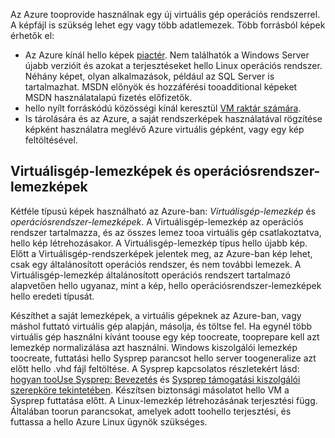 

Az Azure tooprovide használnak egy új virtuális gép operációs rendszerrel. A képfájl is szükség lehet egy vagy több adatlemezek. Több forrásból képek érhetők el:

* Az Azure kínál hello képek [piactér](https://azure.microsoft.com/gallery/virtual-machines/). Nem találhatók a Windows Server újabb verzióit és azokat a terjesztéseket hello Linux operációs rendszer. Néhány képet, olyan alkalmazások, például az SQL Server is tartalmazhat. MSDN előnyök és hozzáférési tooadditional képeket MSDN használatalapú fizetés előfizetők.
* hello nyílt forráskódú közösségi kínál keresztül [VM raktár számára](http://vmdepot.msopentech.com/List/Index).
* Is tárolására és az Azure, a saját rendszerképek használatával rögzítése képként használatra meglévő Azure virtuális gépként, vagy egy kép feltöltésével.

## <a name="about-vm-images-and-os-images"></a>Virtuálisgép-lemezképek és operációsrendszer-lemezképek
Kétféle típusú képek használható az Azure-ban: *Virtuálisgép-lemezkép* és *operációsrendszer-lemezképek*. A Virtuálisgép-lemezkép az operációs rendszer tartalmazza, és az összes lemez tooa virtuális gép csatlakoztatva, hello kép létrehozásakor. A Virtuálisgép-lemezkép típus hello újabb kép. Előtt a Virtuálisgép-rendszerképek jelentek meg, az Azure-ban kép lehet, csak egy általánosított operációs rendszer, és nem további lemezek. A Virtuálisgép-lemezkép általánosított operációs rendszert tartalmazó alapvetően hello ugyanaz, mint a kép, hello operációsrendszer-lemezképek hello eredeti típusát.

Készíthet a saját lemezképek, a virtuális gépeknek az Azure-ban, vagy máshol futtató virtuális gép alapján, másolja, és töltse fel. Ha egynél több virtuális gép használni kívánt toouse egy kép toocreate, tooprepare kell azt lemezkép normalizálása azt használni. Windows kiszolgálói lemezkép toocreate, futtatási hello Sysprep parancsot hello server toogeneralize azt előtt hello .vhd fájl feltöltése. A Sysprep kapcsolatos részletekért lásd: [hogyan tooUse Sysprep: Bevezetés](http://go.microsoft.com/fwlink/p/?LinkId=392030) és [Sysprep támogatási kiszolgálói szerepköre tekintetében](https://msdn.microsoft.com/windows/hardware/commercialize/manufacture/desktop/sysprep-support-for-server-roles). Készítsen biztonsági másolatot hello VM a Sysprep futtatása előtt. A Linux-lemezkép létrehozásának terjesztési függ. Általában toorun parancsokat, amelyek adott toohello terjesztési, és futtassa a hello Azure Linux ügynök szükséges.
